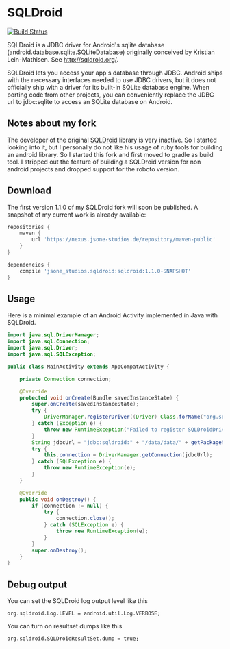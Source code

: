 # SQLDroid

[![Build Status](https://travis-ci.org/jsone-studios/SQLDroid.svg?branch=master)](https://travis-ci.org/jsone-studios/SQLDroid)

SQLDroid is a JDBC driver for Android's sqlite database (android.database.sqlite.SQLiteDatabase) originally conceived by Kristian Lein-Mathisen. See http://sqldroid.org/.

SQLDroid lets you access your app's database through JDBC. Android ships with the necessary interfaces needed to use JDBC drivers, but it does not officially ship with a driver for its built-in SQLite database engine.  When porting code from other projects, you can conveniently replace the JDBC url to jdbc:sqlite to access an SQLite database on Android.

## Notes about my fork

The developer of the original [SQLDroid](https://github.com/SQLDroid/SQLDroid) library is very inactive. So I started looking into it, but I personally do not like his usage of ruby tools for building an android library.
So I started this fork and first moved to gradle as build tool. I stripped out the feature of building a SQLDroid version for non android projects and dropped support for the roboto version.

## Download

The first version 1.1.0 of my SQLDroid fork will soon be published. A snapshot of my current work is already available:

```groovy
repositories {
    maven {
        url 'https://nexus.jsone-studios.de/repository/maven-public'
    }
}

dependencies {
    compile 'jsone_studios.sqldroid:sqldroid:1.1.0-SNAPSHOT'
}
```

## Usage

Here is a minimal example of an Android Activity implemented in Java with SQLDroid.

```java
import java.sql.DriverManager;
import java.sql.Connection;
import java.sql.Driver;
import java.sql.SQLException;

public class MainActivity extends AppCompatActivity {

    private Connection connection;

    @Override
    protected void onCreate(Bundle savedInstanceState) {
        super.onCreate(savedInstanceState);
        try {
            DriverManager.registerDriver((Driver) Class.forName("org.sqldroid.SQLDroidDriver").newInstance());
        } catch (Exception e) {
            throw new RuntimeException("Failed to register SQLDroidDriver");
        }
        String jdbcUrl = "jdbc:sqldroid:" + "/data/data/" + getPackageName() + "/my-database.db";
        try {
            this.connection = DriverManager.getConnection(jdbcUrl);
        } catch (SQLException e) {
            throw new RuntimeException(e);
        }
    }

    @Override
    public void onDestroy() {
        if (connection != null) {
            try {
                connection.close();
            } catch (SQLException e) {
                throw new RuntimeException(e);
            }
        }
        super.onDestroy();
    }
}
```

## Debug output

You can set the SQLDroid log output level like this

    org.sqldroid.Log.LEVEL = android.util.Log.VERBOSE;

You can turn on resultset dumps like this

    org.sqldroid.SQLDroidResultSet.dump = true;


